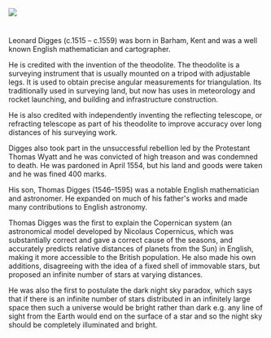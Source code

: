<a href="https://juncture-digital.org"><img src="https://juncture-digital.org/images/ve-button.png"></a>

<param ve-config title="Leonard and Thomas Digges" author="xxx" layout="vtl" banner="/images/banners/16c.jpg"> 

<param ve-entity eid="Q8034080" aliases="Wootton">
<param ve-entity eid="Q2160826" aliases="Cranbrook">

#

Leonard Digges (c.1515 – c.1559) was born in Barham, Kent and was a well known English mathematician and cartographer. 

He is credited with the invention of the theodolite. The theodolite is a surveying instrument that is usually mounted on a tripod with adjustable legs. It is used to obtain precise angular measurements for triangulation. Its traditionally used in surveying land, but now has uses in meteorology and rocket launching, and building and infrastructure construction.

He is also credited with independently inventing the reflecting telescope, or refracting telescope as part of his theodolite to improve accuracy over long distances of his surveying work.

Digges also took part in the unsuccessful rebellion led by the Protestant Thomas Wyatt and he was convicted of high treason and was condemned to death. He was pardoned in April 1554, but his land and goods were taken and he was fined 400 marks.

His son, Thomas Digges (1546–1595) was a notable English mathematician and astronomer. He expanded on much of his father's works and made many contributions to English astronomy. 

Thomas Digges was the first to explain the Copernican system (an astronomical model developed by Nicolaus Copernicus, which was substantially correct and gave a correct cause of the seasons, and accurately predicts relative distances of planets from the Sun) in English, making it more accessible to the British population. He also made his own additions, disagreeing with the idea of a fixed shell of immovable stars, but proposed an infinite number of stars at varying distances. 

He was also the first to postulate the dark night sky paradox, which says that if there is an infinite number of stars distributed in an infinitely large space then such a universe would be bright rather than dark e.g. any line of sight from the Earth would end on the surface of a star and so the night sky should be completely illuminated and bright.

